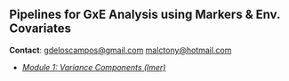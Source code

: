 ## Pipelines for GxE Analysis using Markers & Env. Covariates

**Contact**: gdeloscampos@gmail.com  malctony@hotmail.com

* *[Module 1: Variance Components (lmer)](https://github.com/gdlc/ARVALIS/blob/master/varComp.md)*



